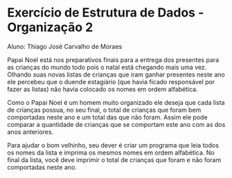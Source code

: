 # Exercício de Estrutura de Dados - Organização 2

Aluno: Thiago José Carvalho de Moraes


Papai Noel está nos preparativos finais para a entrega dos presentes para as crianças do mundo 
todo pois o natal está chegando mais uma vez. Olhando suas novas listas de crianças que iram ganhar 
presentes neste ano ele percebeu que o duende estagiário (que havia ficado responsável por fazer as 
listas) não havia colocado os nomes em ordem alfabética.

Como o Papai Noel é um homem muito organizado ele deseja que cada lista de crianças possua, no seu final, 
o total de crianças que foram bem comportadas neste ano e um total das que não foram. Assim ele pode comparar 
a quantidade de crianças que se comportam este ano com as dos anos anteriores.

Para ajudar o bom velhinho, seu dever é criar um programa que leia todos os nomes da lista e imprima os mesmos 
nomes em ordem alfabética. No final da lista, você deve imprimir o total de crianças que foram e não foram 
comportadas neste ano.
